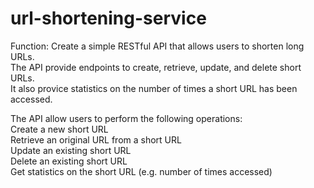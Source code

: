 # url-shortening-service
Function:
Create a simple RESTful API that allows users to shorten long URLs.  
The API provide endpoints to create, retrieve, update, and delete short URLs.  
It also provice statistics on the number of times a short URL has been accessed.  

The API allow users to perform the following operations:  
Create a new short URL  
Retrieve an original URL from a short URL  
Update an existing short URL  
Delete an existing short URL  
Get statistics on the short URL (e.g. number of times accessed)  